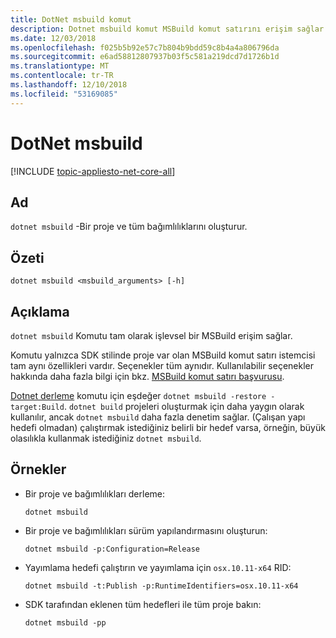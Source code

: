 ```yaml
---
title: DotNet msbuild komut
description: Dotnet msbuild komut MSBuild komut satırını erişim sağlar.
ms.date: 12/03/2018
ms.openlocfilehash: f025b5b92e57c7b804b9bdd59c8b4a4a806796da
ms.sourcegitcommit: e6ad58812807937b03f5c581a219dcd7d1726b1d
ms.translationtype: MT
ms.contentlocale: tr-TR
ms.lasthandoff: 12/10/2018
ms.locfileid: "53169085"
---
```

# <a name="dotnet-msbuild"></a>DotNet msbuild

[!INCLUDE [topic-appliesto-net-core-all](../../../includes/topic-appliesto-net-core-all.md)]

## <a name="name"></a>Ad

`dotnet msbuild` -Bir proje ve tüm bağımlılıklarını oluşturur.

## <a name="synopsis"></a>Özeti

`dotnet msbuild <msbuild_arguments> [-h]`

## <a name="description"></a>Açıklama

`dotnet msbuild` Komutu tam olarak işlevsel bir MSBuild erişim sağlar.

Komutu yalnızca SDK stilinde proje var olan MSBuild komut satırı istemcisi tam aynı özellikleri vardır. Seçenekler tüm aynıdır. Kullanılabilir seçenekler hakkında daha fazla bilgi için bkz. [MSBuild komut satırı başvurusu](/visualstudio/msbuild/msbuild-command-line-reference).

[Dotnet derleme](dotnet-build.md) komutu için eşdeğer `dotnet msbuild -restore -target:Build`. `dotnet build` projeleri oluşturmak için daha yaygın olarak kullanılır, ancak `dotnet msbuild` daha fazla denetim sağlar. (Çalışan yapı hedefi olmadan) çalıştırmak istediğiniz belirli bir hedef varsa, örneğin, büyük olasılıkla kullanmak istediğiniz `dotnet msbuild`.

## <a name="examples"></a>Örnekler

* Bir proje ve bağımlılıkları derleme:

  ```console
  dotnet msbuild
  ```

* Bir proje ve bağımlılıkları sürüm yapılandırmasını oluşturun:

  ```console
  dotnet msbuild -p:Configuration=Release
  ```

* Yayımlama hedefi çalıştırın ve yayımlama için `osx.10.11-x64` RID:

  ```console
  dotnet msbuild -t:Publish -p:RuntimeIdentifiers=osx.10.11-x64
  ```

* SDK tarafından eklenen tüm hedefleri ile tüm proje bakın:

  ```console
  dotnet msbuild -pp
  ```